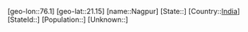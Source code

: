 ﻿---
location: [21.15,76.1]
type: City
SpocWebEntityId: 32714
isDeleted: false
confidential: public
tags:
- geo/City

---

[geo-lon::76.1]
[geo-lat::21.15]
[name::Nagpur]
[State::]
[Country::[India](geo/Continent/Asia/India.md)]
[StateId::]
[Population::]
[Unknown::]

